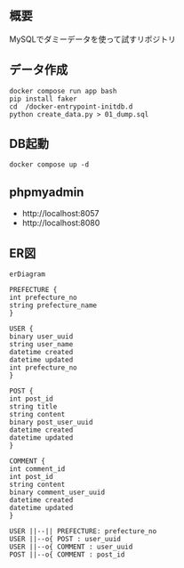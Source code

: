 ## 概要
MySQLでダミーデータを使って試すリポジトリ

## データ作成

```
docker compose run app bash
pip install faker
cd  /docker-entrypoint-initdb.d
python create_data.py > 01_dump.sql
```

## DB起動

```
docker compose up -d
```

## phpmyadmin

- http://localhost:8057
- http://localhost:8080

## ER図

```mermaid
erDiagram

PREFECTURE {
int prefecture_no
string prefecture_name
}

USER {
binary user_uuid
string user_name
datetime created
datetime updated
int prefecture_no
}

POST {
int post_id
string title
string content
binary post_user_uuid
datetime created
datetime updated
}

COMMENT {
int comment_id
int post_id
string content
binary comment_user_uuid
datetime created
datetime updated
}

USER ||--|| PREFECTURE: prefecture_no
USER ||--o{ POST : user_uuid
USER ||--o{ COMMENT : user_uuid
POST ||--o{ COMMENT : post_id

```
